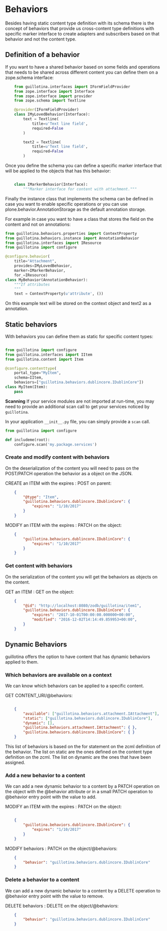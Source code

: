 # Behaviors

Besides having static content type definition with its schema there is the concept of behaviors that provide us cross-content type definitions with specific marker interface to create adapters and subscribers based on that behavior and not the content type.

## Definition of a behavior

If you want to have a shared behavior based on some fields and operations that needs to be shared across different content you can define them on a zope.schema interface:

```python
    from guillotina.interfaces import IFormFieldProvider
    from zope.interface import Interface
    from zope.interface import provider
    from zope.schema import Textline

    @provider(IFormFieldProvider)
    class IMyLovedBehavior(Interface):
        text = Textline(
            title=u'Text line field',
            required=False
        )

        text2 = Textline(
            title=u'Text line field',
            required=False
        )

```

Once you define the schema you can define a specific marker interface that will be applied to the objects that has this behavior:

```python

    class IMarkerBehavior(Interface):
        """Marker interface for content with attachment."""

```

Finally the instance class that implements the schema can be defined in case you want to enable specific operations or you can use plone.behavior.AnnotationStorage as the default annotation storage.

For example in case you want to have a class that stores the field on the content and not on annotations:

```python
from guillotina.behaviors.properties import ContextProperty
from guillotina.behaviors.instance import AnnotationBehavior
from guillotina.interfaces import IResource
from guillotina import configure

@configure.behavior(
    title="Attachment",
    provides=IMyLovedBehavior,
    marker=IMarkerBehavior,
    for_=IResource)
class MyBehavior(AnnotationBehavior):
    """If attributes
    """
    text = ContextProperty(u'attribute', ())
```

On this example text will be stored on the context object and text2 as a annotation.


## Static behaviors

With behaviors you can define them as static for specific content types:

```python

from guillotina import configure
from guillotina.interfaces import IItem
from guillotina.content import Item

@configure.contenttype(
    portal_type="MyItem",
    schema=IItem,
    behaviors=["guillotina.behaviors.dublincore.IDublinCore"])
class MyItem(Item):
    pass
```

**Scanning**
If your service modules are not imported at run-time, you may need to provide an
additional scan call to get your services noticed by `guillotina`.

In your application `__init__.py` file, you can simply provide a `scan` call.

```python
from guillotina import configure

def includeme(root):
    configure.scan('my.package.services')
```


### Create and modify content with behaviors

On the deserialization of the content you will need to pass on the POST/PATCH operation the behavior as a object on the JSON.


CREATE an ITEM with the expires : POST on parent:

```json
    {
        "@type": "Item",
        "guillotina.behaviors.dublincore.IDublinCore": {
            "expires": "1/10/2017"
        }
    }
```

MODIFY an ITEM with the expires : PATCH on the object:

```json
    {
        "guillotina.behaviors.dublincore.IDublinCore": {
            "expires": "1/10/2017"
        }
    }
```

### Get content with behaviors

On the serialization of the content you will get the behaviors as objects on the content.

GET an ITEM : GET on the object:

```json
    {
        "@id": "http://localhost:8080/zodb/guillotina/item1",
        "guillotina.behaviors.dublincore.IDublinCore": {
            "expires": "2017-10-01T00:00:00.000000+00:00",
            "modified": "2016-12-02T14:14:49.859953+00:00",
        }
    }
```


## Dynamic Behaviors

guillotina offers the option to have content that has dynamic behaviors applied to them.

### Which behaviors are available on a context

We can know which behaviors can be applied to a specific content.

GET CONTENT_URI/@behaviors:

```json

    {
        "available": ["guillotina.behaviors.attachment.IAttachment"],
        "static": ["guillotina.behaviors.dublincore.IDublinCore"],
        "dynamic": [],
        "guillotina.behaviors.attachment.IAttachment": { },
        "guillotina.behaviors.dublincore.IDublinCore": { }
    }
```

This list of behaviors is based on the for statement on the zcml definition of the behavior. The list on static are the ones defined on the content type definition on the zcml. The list on dynamic are the ones that have been assigned.

### Add a new behavior to a content

We can add a new dynamic behavior to a content by a PATCH operation on the object with the @behavior attribute or in a small PATCH operation to @behavior entry point with the value to add.

MODIFY an ITEM with the expires : PATCH on the object:

```json

    {
        "guillotina.behaviors.dublincore.IDublinCore": {
            "expires": "1/10/2017"
        }
    }
```

MODIFY behaviors : PATCH on the object/@behaviors:

```json
    {
        "behavior": "guillotina.behaviors.dublincore.IDublinCore"
    }
```

### Delete a behavior to a content

We can add a new dynamic behavior to a content by a DELETE operation to @behavior entry point with the value to remove.

DELETE behaviors : DELETE on the object/@behaviors:

```json
    {
        "behavior": "guillotina.behaviors.dublincore.IDublinCore"
    }
```
